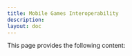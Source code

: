```yaml
---
title: Mobile Games Interoperability
description:
layout: doc
---
```

This page provides the following content: